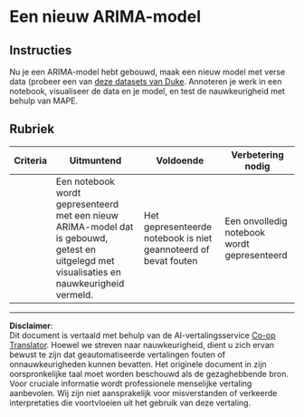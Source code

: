<!--
CO_OP_TRANSLATOR_METADATA:
{
  "original_hash": "1c814013e10866dfd92cdb32caaae3ac",
  "translation_date": "2025-09-05T19:01:59+00:00",
  "source_file": "7-TimeSeries/2-ARIMA/assignment.md",
  "language_code": "nl"
}
-->
# Een nieuw ARIMA-model

## Instructies

Nu je een ARIMA-model hebt gebouwd, maak een nieuw model met verse data (probeer een van [deze datasets van Duke](http://www2.stat.duke.edu/~mw/ts_data_sets.html). Annoteren je werk in een notebook, visualiseer de data en je model, en test de nauwkeurigheid met behulp van MAPE.

## Rubriek

| Criteria | Uitmuntend                                                                                                         | Voldoende                                                | Verbetering nodig                   |
| -------- | ----------------------------------------------------------------------------------------------------------------- | -------------------------------------------------------- | ----------------------------------- |
|          | Een notebook wordt gepresenteerd met een nieuw ARIMA-model dat is gebouwd, getest en uitgelegd met visualisaties en nauwkeurigheid vermeld. | Het gepresenteerde notebook is niet geannoteerd of bevat fouten | Een onvolledig notebook wordt gepresenteerd |

---

**Disclaimer**:  
Dit document is vertaald met behulp van de AI-vertalingsservice [Co-op Translator](https://github.com/Azure/co-op-translator). Hoewel we streven naar nauwkeurigheid, dient u zich ervan bewust te zijn dat geautomatiseerde vertalingen fouten of onnauwkeurigheden kunnen bevatten. Het originele document in zijn oorspronkelijke taal moet worden beschouwd als de gezaghebbende bron. Voor cruciale informatie wordt professionele menselijke vertaling aanbevolen. Wij zijn niet aansprakelijk voor misverstanden of verkeerde interpretaties die voortvloeien uit het gebruik van deze vertaling.
